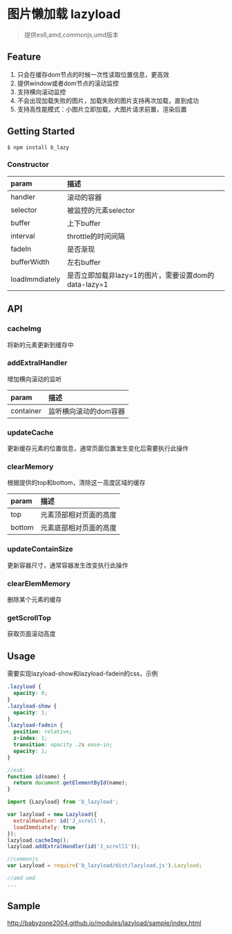 # 图片懒加载 lazyload

> 提供es6,amd,commonjs,umd版本

## Feature

1. 只会在缓存dom节点的时候一次性读取位置信息，更高效
2. 提供window或者dom节点的滚动监控
3. 支持横向滚动监控
4. 不会出现加载失败的图片，加载失败的图片支持再次加载，直到成功
5. 支持高性能模式：小图片立即加载，大图片请求前置，渲染后置

## Getting Started

```shell
$ npm install b_lazy
```

### Constructor

| param          | 描述                                   |
| :------------- | :----------------------------------- |
| handler        | 滚动的容器                                |
| selector       | 被监控的元素selector                       |
| buffer         | 上下buffer                             |
| interval       | throttle的时间间隔                        |
| fadeIn         | 是否渐现                                 |
| bufferWidth    | 左右buffer                             |
| loadImmdiately | 是否立即加载非lazy=1的图片，需要设置dom的data-lazy=1 |

## API

### cacheImg

将新的元素更新到缓存中

### addExtralHandler

增加横向滚动的监听

| param     | 描述           |
| :-------- | :----------- |
| container | 监听横向滚动的dom容器 |



### updateCache

更新缓存元素的位置信息，通常页面位置发生变化后需要执行此操作

### clearMemory

根据提供的top和bottom，清除这一高度区域的缓存

| param  | 描述          |
| :----- | :---------- |
| top    | 元素顶部相对页面的高度 |
| bottom | 元素底部相对页面的高度 |

### updateContainSize

更新容器尺寸，通常容器发生改变执行此操作

### clearElemMemory

删除某个元素的缓存

### getScrollTop

获取页面滚动高度

## Usage

需要实现lazyload-show和lazyload-fadein的css，示例

```css
.lazyload {
  opacity: 0;
}
.lazyload-show {
  opacity: 1;
}
.lazyload-fadein {
  position: relative;
  z-index: 1;
  transition: opacity .2s ease-in;
  opacity: 1;
}
```

```js
//es6:
function id(name) {
  return document.getElementById(name);
}

import {Lazyload} from 'b_lazyload';

var lazyload = new Lazyload({
  extralHandler: id('J_scroll'),
  loadImmdiately: true
});
lazyload.cacheImg();
lazyload.addExtralHandler(id('J_scroll1'));

//commonjs
var Lazyload = require('b_lazyload/dist/lazyload.js').Lazyload;

//amd umd
...
```

## Sample

http://babyzone2004.github.io/modules/lazyload/sample/index.html